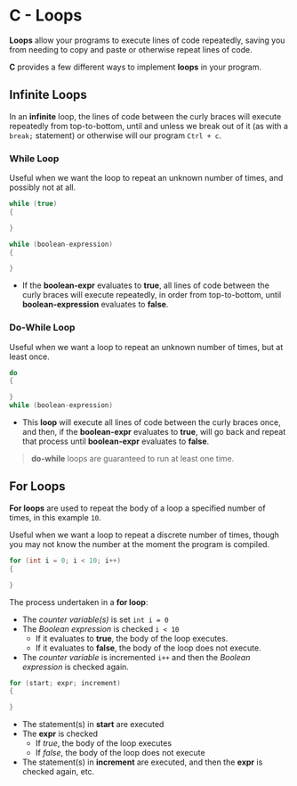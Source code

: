 # C - Loops
**Loops** allow your programs to execute lines of code repeatedly, saving you from needing to copy and paste or otherwise repeat lines of code.

**C** provides a few different ways to implement **loops** in your program.

## Infinite Loops
In an **infinite** loop, the lines of code between the curly braces will execute repeatedly from top-to-bottom, until and unless we break out of it (as with a `break;` statement) or otherwise will our program `Ctrl + c`.

### While Loop

Useful when we want the loop to repeat an unknown number of times, and possibly not at all.

```c
while (true)
{

}
```
```c
while (boolean-expression)
{

}
```
- If the **boolean-expr** evaluates to **true**,  all lines of code between the curly braces will execute repeatedly, in order from top-to-bottom, until **boolean-expression** evaluates to **false**.

### Do-While Loop

Useful when we want a loop to repeat an unknown number of times, but at least once.

```c
do
{

}
while (boolean-expression)
```
- This **loop** will execute all lines of code between the curly braces once, and then, if the **boolean-expr** evaluates to **true**, will go back and repeat that process until **boolean-expr** evaluates to **false**.

> **do-while** loops are guaranteed to run at least one time.

## For Loops

**For loops** are used to repeat the body of a loop a specified number of times, in this example `10`. 

Useful when we want a loop to repeat a discrete number of times, though you may not know the number at the moment the program is compiled.

```c
for (int i = 0; i < 10; i++)
{

}
```
The process undertaken in a **for loop**:

- The *counter variable(s)* is set `int i = 0`
- The *Boolean expression* is checked `i < 10`
    - If it evaluates to **true**, the body of the loop executes.
    - If it evaluates to **false**, the body of the loop does not execute.
- The *counter variable* is incremented `i++` and then the *Boolean expression* is checked again.

```c
for (start; expr; increment)
{

}
```
 - The statement(s) in **start** are executed
 - The **expr** is checked
    - If *true*, the body of the loop executes
    - If *false*, the body of the loop does not execute
- The statement(s) in **increment** are executed, and then the **expr** is checked again, etc.

